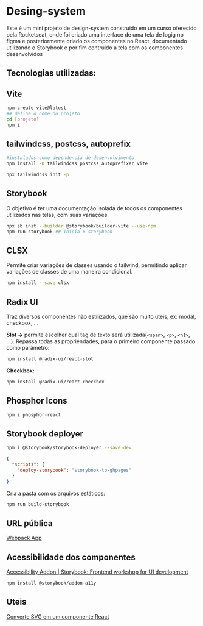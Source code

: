 # Desing-system
Este é um mini projeto de design-system construido em um curso oferecido pela Rocketseat, onde foi criado uma interface de uma tela de logig no figma e posteriormente criado os componentes no React, documentado utilizando o Storybook e por fim contruido a tela com os componentes desenvolvidos

## Tecnologias utilizadas:

## Vite
```bash
npm create vite@latest
## define o nome do projeto
cd [projeto]
npm i
```

## tailwindcss, postcss, autoprefix


```bash
#instalados como dependencia de desenvolvimento
npm install -D tailwindcss postcss autoprefixer vite

npx tailwindcss init -p
```

## Storybook

O objetivo é ter uma documentação isolada de todos os componentes utilizados nas telas, com suas variações

```bash
npx sb init --builder @storybook/builder-vite --use-npm
npm run storybook ## Inicia o storybook
```

## CLSX

Permite criar variações de classes usando o tailwind, permitindo aplicar variações de classes de uma maneira condicional.

```bash
npm install --save clsx
```

## Radix UI

Traz diversos componentes não estilizados, que são muito uteis, ex: modal, checkbox, …

**Slot →** permite escolher qual tag de texto será utilizada(`<span>`, `<p>`, `<h1>`, …). Repassa todas as propriendades, para o primeiro componente passado como parâmetro:

```bash
npm install @radix-ui/react-slot
```

**Checkbox:**

```bash
npm install @radix-ui/react-checkbox
```

## Phosphor Icons
```bash
npm i phosphor-react
```

## Storybook deployer

```bash
npm i @storybook/storybook-deployer --save-dev
```

```json
{
  "scripts": {
    "deploy-storybook": "storybook-to-ghpages"
  }
}
```

Cria a pasta com os arquivos estáticos:

```bash
npm run build-storybook
```

## URL pública

[Webpack App](https://natancavasin.github.io/design-system/)

## Acessibilidade dos componentes

[Accessibility Addon | Storybook: Frontend workshop for UI development](https://storybook.js.org/addons/@storybook/addon-a11y/)

```bash
npm install @storybook/addon-a11y
```

## Uteis
[Converte SVG em um componente React](https://www.notion.so/Do-figma-ao-react-9e8016c16a9341558a82fd3d011f47ab#134e244d1dc04a7ba84e9317fd089909)
